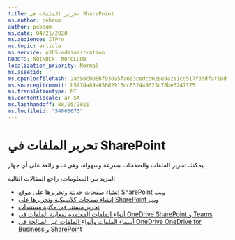 ```yaml
---
title: تحرير الملفات في SharePoint
ms.author: pebaum
author: pebaum
ms.date: 04/21/2020
ms.audience: ITPro
ms.topic: article
ms.service: o365-administration
ROBOTS: NOINDEX, NOFOLLOW
localization_priority: Normal
ms.assetid: ''
ms.openlocfilehash: 2ad98cb08bf930a5fa663cedcd028e9a2a1cd517f33dfa718dfb7bbad6607d89
ms.sourcegitcommit: b5f7da89a650d2915dc652449623c78be6247175
ms.translationtype: MT
ms.contentlocale: ar-SA
ms.lasthandoff: 08/05/2021
ms.locfileid: "54003673"
---
```

# <a name="editing-files-in-sharepoint"></a>تحرير الملفات في SharePoint

يمكنك تحرير الملفات والصفحات بسرعة وسهولة، وهي تبدو رائعة على أي جهاز. 

لمزيد من المعلومات، راجع المقالات التالية:

- [إنشاء صفحات حديثة وتحريرها على موقع SharePoint ويب](https://support.office.com/article/create-and-use-modern-pages-on-a-sharepoint-site-b3d46deb-27a6-4b1e-87b8-df851e503dec)
- [إنشاء صفحات كلاسيكية وتحريرها على SharePoint ويب](https://support.office.com/article/create-and-edit-classic-sharepoint-pages-ee50e4a0-d0c1-48c8-86e9-d468a8b13bac)
- [تحرير مستند في مكتبة مستندات](https://support.office.com/article/Edit-a-document-in-a-document-library-02d8497f-1c13-4114-949a-b8466f639b07)
- [أنواع الملفات المعتمدة لمعاينة الملفات في OneDrive SharePoint و Teams](https://support.office.com/article/file-types-supported-for-previewing-files-in-onedrive-sharepoint-and-teams-e054cd0f-8ef2-4ccb-937e-26e37419c5e4)
- [أسماء الملفات وأنواع الملفات غير الصالحة في OneDrive OneDrive for Business و SharePoint](https://support.office.com/article/Invalid-file-names-and-file-types-in-OneDrive-OneDrive-for-Business-and-SharePoint-64883a5d-228e-48f5-b3d2-eb39e07630fa)